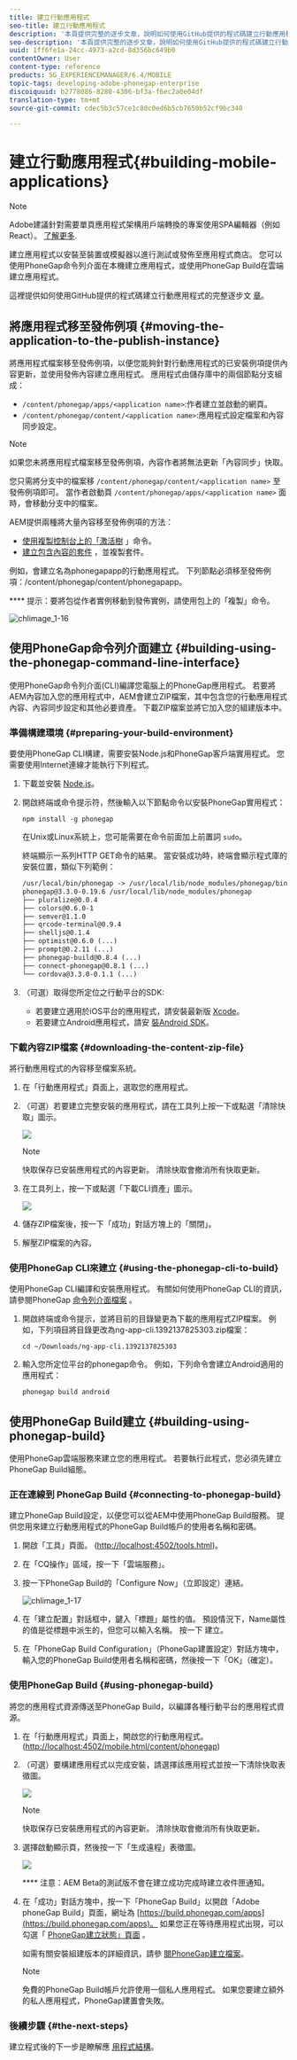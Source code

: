 ```yaml
---
title: 建立行動應用程式
seo-title: 建立行動應用程式
description: '本頁提供完整的逐步文章，說明如何使用GitHub提供的程式碼建立行動應用程式。建立應用程式以安裝至裝置或模擬器以進行測試或發佈至應用程式商店。 您可以使用PhoneGap命令列介面在本機建立應用程式，或使用PhoneGap Build在雲端建立應用程式。 '
seo-description: '本頁提供完整的逐步文章，說明如何使用GitHub提供的程式碼建立行動應用程式。建立應用程式以安裝至裝置或模擬器以進行測試或發佈至應用程式商店。 您可以使用PhoneGap命令列介面在本機建立應用程式，或使用PhoneGap Build在雲端建立應用程式。 '
uuid: 1ff6fe1a-24cc-4973-a2cd-8d356bc649b0
contentOwner: User
content-type: reference
products: SG_EXPERIENCEMANAGER/6.4/MOBILE
topic-tags: developing-adobe-phonegap-enterprise
discoiquuid: b2778086-8280-4306-bf3a-f6ec2a0e04df
translation-type: tm+mt
source-git-commit: cdec5b3c57ce1c80c0ed6b5cb7650b52cf9bc340

---
```



# 建立行動應用程式{#building-mobile-applications}

>[!NOTE]
>
>Adobe建議針對需要單頁應用程式架構用戶端轉換的專案使用SPA編輯器（例如React）。 [了解更多](/help/sites-developing/spa-overview.md).

建立應用程式以安裝至裝置或模擬器以進行測試或發佈至應用程式商店。 您可以使用PhoneGap命令列介面在本機建立應用程式，或使用PhoneGap Build在雲端建立應用程式。

這裡提供如何使用GitHub提供的程式碼建立行動應用程式的完整逐步文 [章](https://helpx.adobe.com/experience-manager/using/aem62_mobile.html)。

## 將應用程式移至發佈例項 {#moving-the-application-to-the-publish-instance}

將應用程式檔案移至發佈例項，以便您能夠針對行動應用程式的已安裝例項提供內容更新，並使用發佈內容建立應用程式。 應用程式由儲存庫中的兩個節點分支組成：

* `/content/phonegap/apps/<application name>`:作者建立並啟動的網頁。
* `/content/phonegap/content/<application name>`:應用程式設定檔案和內容同步設定。

>[!NOTE]
>
>如果您未將應用程式檔案移至發佈例項，內容作者將無法更新「內容同步」快取。

您只需將分支中的檔案移 `/content/phonegap/content/<application name>` 至發佈例項即可。 當作者啟動頁 `/content/phonegap/apps/<application name>` 面時，會移動分支中的檔案。

AEM提供兩種將大量內容移至發佈例項的方法：

* [使用複製控制台上的「激活樹](/help/sites-authoring/publishing-pages.md) 」命令。
* [建立包含內容的套件](/help/sites-administering/package-manager.md) ，並複製套件。

例如，會建立名為phonegapapp的行動應用程式。 下列節點必須移至發佈例項：/content/phonegap/content/phonegapapp。

**** 提示：要將包從作者實例移動到發佈實例，請使用包上的「複製」命令。

![chlimage_1-16](assets/chlimage_1-16.png)

## 使用PhoneGap命令列介面建立 {#building-using-the-phonegap-command-line-interface}

使用PhoneGap命令列介面(CLI)編譯您電腦上的PhoneGap應用程式。 若要將AEM內容加入您的應用程式中，AEM會建立ZIP檔案，其中包含您的行動應用程式內容、內容同步設定和其他必要資產。 下載ZIP檔案並將它加入您的組建版本中。

### 準備構建環境 {#preparing-your-build-environment}

要使用PhoneGap CLI構建，需要安裝Node.js和PhoneGap客戶端實用程式。 您需要使用Internet連線才能執行下列程式。

1. 下載並安裝 [Node.js](https://nodejs.org/)。
1. 開啟終端或命令提示符，然後輸入以下節點命令以安裝PhoneGap實用程式：

   ```shell
   npm install -g phonegap
   ```

   在Unix或Linux系統上，您可能需要在命令前面加上前置詞 `sudo`。

   終端顯示一系列HTTP GET命令的結果。 當安裝成功時，終端會顯示程式庫的安裝位置，類似下列範例：

   ```xml
   /usr/local/bin/phonegap -> /usr/local/lib/node_modules/phonegap/bin/phonegap.js
   phonegap@3.3.0-0.19.6 /usr/local/lib/node_modules/phonegap
   ├── pluralize@0.0.4
   ├── colors@0.6.0-1
   ├── semver@1.1.0
   ├── qrcode-terminal@0.9.4
   ├── shelljs@0.1.4
   ├── optimist@0.6.0 (...)
   ├── prompt@0.2.11 (...)
   ├── phonegap-build@0.8.4 (...)
   ├── connect-phonegap@0.8.1 (...)
   └── cordova@3.3.0-0.1.1 (...)
   ```

1. （可選）取得您所定位之行動平台的SDK:

   * 若要建立適用於iOS平台的應用程式，請安裝最新版 [Xcode](https://developer.apple.com/xcode/)。
   * 若要建立Android應用程式，請安 [裝Android SDK](https://developer.android.com/)。

### 下載內容ZIP檔案 {#downloading-the-content-zip-file}

將行動應用程式的內容移至檔案系統。

1. 在「行動應用程式」頁面上，選取您的應用程式。
1. （可選）若要建立完整安裝的應用程式，請在工具列上按一下或點選「清除快取」圖示。

   ![](do-not-localize/chlimage_1.png)

   >[!NOTE]
   >
   >快取保存已安裝應用程式的內容更新。 清除快取會撤消所有快取更新。

1. 在工具列上，按一下或點選「下載CLI資產」圖示。

   ![](do-not-localize/chlimage_1-1.png)

1. 儲存ZIP檔案後，按一下「成功」對話方塊上的「關閉」。
1. 解壓ZIP檔案的內容。

### 使用PhoneGap CLI來建立 {#using-the-phonegap-cli-to-build}

使用PhoneGap CLI編譯和安裝應用程式。 有關如何使用PhoneGap CLI的資訊，請參閱PhoneGap [命令列介面檔案](https://docs.phonegap.com/en/3.0.0/guide_cli_index.md.html) 。

1. 開啟終端或命令提示，並將目前的目錄變更為下載的應用程式ZIP檔案。 例如，下列項目將目錄更改為ng-app-cli.1392137825303.zip檔案：

   ```shell
   cd ~/Downloads/ng-app-cli.1392137825303
   ```

1. 輸入您所定位平台的phonegap命令。 例如，下列命令會建立Android適用的應用程式：

   ```shell
   phonegap build android
   ```

## 使用PhoneGap Build建立 {#building-using-phonegap-build}

使用PhoneGap雲端服務來建立您的應用程式。 若要執行此程式，您必須先建立PhoneGap Build組態。

### 正在連線到 PhoneGap Build {#connecting-to-phonegap-build}

建立PhoneGap Build設定，以便您可以從AEM中使用PhoneGap Build服務。 提供您用來建立行動應用程式的PhoneGap Build帳戶的使用者名稱和密碼。

1. 開啟「工具」頁面。 ([http://localhost:4502/tools.html](http://localhost:4502/tools.html))。
1. 在「CQ操作」區域，按一下「雲端服務」。
1. 按一下PhoneGap Build的「Configure Now」（立即設定）連結。

   ![chlimage_1-17](assets/chlimage_1-17.png)

1. 在「建立配置」對話框中，鍵入「標題」屬性的值。 預設情況下，Name屬性的值是從標題中派生的，但您可以輸入名稱。 按一下 建立。
1. 在「PhoneGap Build Configuration」（PhoneGap建置設定）對話方塊中，輸入您的PhoneGap Build使用者名稱和密碼，然後按一下「OK」（確定）。

### 使用PhoneGap Build {#using-phonegap-build}

將您的應用程式資源傳送至PhoneGap Build，以編譯各種行動平台的應用程式資源。

1. 在「行動應用程式」頁面上，開啟您的行動應用程式。 ([http://localhost:4502/mobile.html/content/phonegap](http://localhost:4502/mobile.html/content/phonegap))
1. （可選）要構建應用程式以完成安裝，請選擇該應用程式並按一下清除快取表徵圖。

   ![](do-not-localize/chlimage_1-2.png)

   >[!NOTE]
   >
   >快取保存已安裝應用程式的內容更新。 清除快取會撤消所有快取更新。

1. 選擇啟動顯示頁，然後按一下「生成遠程」表徵圖。

   ![](do-not-localize/chlimage_1-3.png)

   **** 注意：AEM Beta的測試版不會在建立成功完成時建立收件匣通知。

1. 在「成功」對話方塊中，按一下「PhoneGap Build」以開啟「Adobe phoneGap Build」頁面，網址為 [https://build.phonegap.com/apps](https://build.phonegap.com/apps)。 如果您正在等待應用程式出現，可以勾選「 [PhoneGap建立狀態」頁面](https://status.build.phonegap.com/) 。

   如需有關安裝組建版本的詳細資訊，請參 [閱PhoneGap建立檔案](https://docs.build.phonegap.com/en_US/3.1.0/#googtrans%28en%29)。

   >[!NOTE]
   >
   >免費的PhoneGap Build帳戶允許使用一個私人應用程式。 如果您要建立額外的私人應用程式，PhoneGap建置會失敗。

### 後續步驟 {#the-next-steps}

建立程式後的下一步是瞭解應 [用程式結構](/help/mobile/phonegap-structure-an-app.md)。
